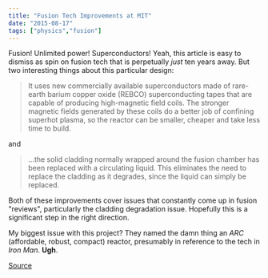 ```yaml
---
title: "Fusion Tech Improvements at MIT"
date: "2015-08-17"
tags: ["physics","fusion"]
---
```

Fusion! Unlimited power! Superconductors! Yeah, this article is easy to dismiss as spin on fusion tech that is perpetually *just* ten years away. But two interesting things about this particular design:

> It uses new commercially available superconductors made of rare-earth barium copper oxide (REBCO) superconducting tapes that are capable of producing high-magnetic field coils. The stronger magnetic fields generated by these coils do a better job of confining superhot plasma, so the reactor can be smaller, cheaper and take less time to build.

and

> …the solid cladding normally wrapped around the fusion chamber has been replaced with a circulating liquid. This eliminates the need to replace the cladding as it degrades, since the liquid can simply be replaced.

Both of these improvements cover issues that constantly come up in fusion "reviews", particularly the cladding degradation issue. Hopefully this is a significant step in the right direction.

My biggest issue with this project? They named the damn thing an *ARC* (affordable, robust, compact) reactor, presumably in reference to the tech in *Iron Man*. **Ugh**.

[Source](http://www.gizmag.com/arc-nuclear-fusion-reactor/38838/)